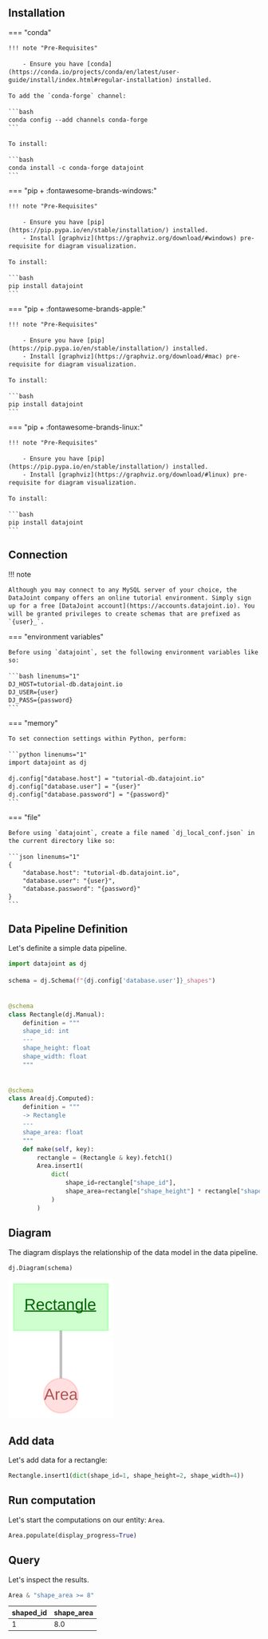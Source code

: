 ## Installation

=== "conda"

    !!! note "Pre-Requisites"

        - Ensure you have [conda](https://conda.io/projects/conda/en/latest/user-guide/install/index.html#regular-installation) installed.

    To add the `conda-forge` channel:

    ```bash
    conda config --add channels conda-forge
    ```

    To install:

    ```bash
    conda install -c conda-forge datajoint
    ```

=== "pip + :fontawesome-brands-windows:"

    !!! note "Pre-Requisites"

        - Ensure you have [pip](https://pip.pypa.io/en/stable/installation/) installed.
        - Install [graphviz](https://graphviz.org/download/#windows) pre-requisite for diagram visualization.

    To install:

    ```bash
    pip install datajoint
    ```

=== "pip + :fontawesome-brands-apple:"

    !!! note "Pre-Requisites"

        - Ensure you have [pip](https://pip.pypa.io/en/stable/installation/) installed.
        - Install [graphviz](https://graphviz.org/download/#mac) pre-requisite for diagram visualization.

    To install:

    ```bash
    pip install datajoint
    ```

=== "pip + :fontawesome-brands-linux:"

    !!! note "Pre-Requisites"

        - Ensure you have [pip](https://pip.pypa.io/en/stable/installation/) installed.
        - Install [graphviz](https://graphviz.org/download/#linux) pre-requisite for diagram visualization.
    
    To install:

    ```bash
    pip install datajoint
    ```

## Connection

!!! note

    Although you may connect to any MySQL server of your choice, the DataJoint company offers an online tutorial environment. Simply sign up for a free [DataJoint account](https://accounts.datajoint.io). You will be granted privileges to create schemas that are prefixed as `{user}_`.

=== "environment variables"

    Before using `datajoint`, set the following environment variables like so:

    ```bash linenums="1"
    DJ_HOST=tutorial-db.datajoint.io
    DJ_USER={user}
    DJ_PASS={password}
    ```

=== "memory"

    To set connection settings within Python, perform:

    ```python linenums="1"
    import datajoint as dj

    dj.config["database.host"] = "tutorial-db.datajoint.io"
    dj.config["database.user"] = "{user}"
    dj.config["database.password"] = "{password}"
    ```

=== "file"

    Before using `datajoint`, create a file named `dj_local_conf.json` in the current directory like so:

    ```json linenums="1"
    {
        "database.host": "tutorial-db.datajoint.io",
        "database.user": "{user}",
        "database.password": "{password}"
    }
    ```

## Data Pipeline Definition

Let's definite a simple data pipeline.

```python linenums="1"
import datajoint as dj

schema = dj.Schema(f"{dj.config['database.user']}_shapes")


@schema
class Rectangle(dj.Manual):
    definition = """
    shape_id: int
    ---
    shape_height: float
    shape_width: float
    """


@schema
class Area(dj.Computed):
    definition = """
    -> Rectangle
    ---
    shape_area: float
    """
    def make(self, key):
        rectangle = (Rectangle & key).fetch1()
        Area.insert1(
            dict(
                shape_id=rectangle["shape_id"],
                shape_area=rectangle["shape_height"] * rectangle["shape_width"],
            )
        )
```

## Diagram

The diagram displays the relationship of the data model in the data pipeline.

```python
dj.Diagram(schema)
```

![pipeline](./shapes_pipeline.svg)

## Add data

Let's add data for a rectangle:

```python
Rectangle.insert1(dict(shape_id=1, shape_height=2, shape_width=4))
```

## Run computation

Let's start the computations on our entity: `Area`.

```python
Area.populate(display_progress=True)
```

## Query

Let's inspect the results.

```python
Area & "shape_area >= 8"
```

| shaped_id | shape_area |
| --- | --- |
| 1 | 8.0 |